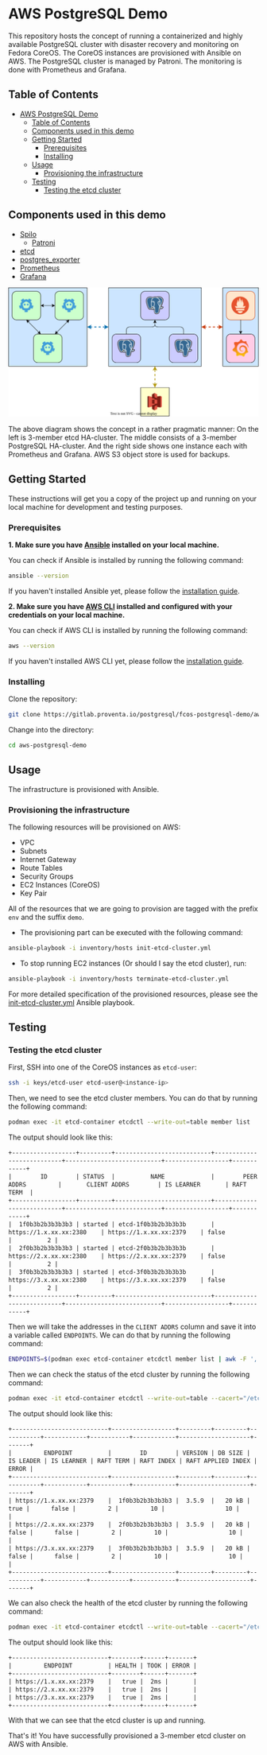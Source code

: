 # AWS PostgreSQL Demo

This repository hosts the concept of running a containerized and highly available PostgreSQL cluster with disaster recovery and monitoring on Fedora CoreOS. The CoreOS instances are provisioned with Ansible on AWS. The PostgreSQL cluster is managed by Patroni. The monitoring is done with Prometheus and Grafana.
## Table of Contents

- [AWS PostgreSQL Demo](#aws-postgresql-demo)
  - [Table of Contents](#table-of-contents)
  - [Components used in this demo](#components-used-in-this-demo)
  - [Getting Started](#getting-started)
    - [Prerequisites](#prerequisites)
    - [Installing](#installing)
  - [Usage](#usage)
    - [Provisioning the infrastructure](#provisioning-the-infrastructure)
  - [Testing](#testing)
    - [Testing the etcd cluster](#testing-the-etcd-cluster)

## Components used in this demo

* [Spilo](https://github.com/zalando/spilo)
  * [Patroni](https://github.com/zalando/patroni)
* [etcd](https://github.com/coreos/etcd)
* [postgres_exporter](https://github.com/prometheus-community/postgres_exporter)
* [Prometheus](https://github.com/prometheus/prometheus)
* [Grafana](https://github.com/grafana/grafana)

![Architecture](docs/architecture.svg)

The above diagram shows the concept in a rather pragmatic manner: On the left is 3-member etcd HA-cluster. The middle consists of a 3-member PostgreSQL HA-cluster. And the right side shows one instance each with Prometheus and Grafana. AWS S3 object store is used for backups.

## Getting Started

These instructions will get you a copy of the project up and running on your local machine for development and testing purposes.

### Prerequisites

<b>1. Make sure you have [Ansible](https://docs.ansible.com/ansible/latest/installation_guide/intro_installation.html) installed on your local machine.</b>


You can check if Ansible is installed by running the following command:

```bash
ansible --version
```

If you haven't installed Ansible yet, please follow the [installation guide](https://docs.ansible.com/ansible/latest/installation_guide/intro_installation.html).

<b>2. Make sure you have [AWS CLI](https://docs.aws.amazon.com/cli/latest/userguide/cli-chap-install.html) installed and configured with your credentials on your local machine.</b>

You can check if AWS CLI is installed by running the following command:

```bash
aws --version
```

If you haven't installed AWS CLI yet, please follow the [installation guide](https://docs.aws.amazon.com/cli/latest/userguide/cli-chap-install.html).

### Installing

Clone the repository:

```bash
git clone https://gitlab.proventa.io/postgresql/fcos-postgresql-demo/aws-postgresql-demo.git
```

Change into the directory:

```bash
cd aws-postgresql-demo
```

## Usage

The infrastructure is provisioned with Ansible.

### Provisioning the infrastructure

The following resources will be provisioned on AWS:
- VPC
- Subnets
- Internet Gateway
- Route Tables
- Security Groups
- EC2 Instances (CoreOS)
- Key Pair

All of the resources that we are going to provision are tagged with the prefix `env` and the suffix `demo`.

* The provisioning part can be executed with the following command:

```bash
ansible-playbook -i inventory/hosts init-etcd-cluster.yml
```

* To stop running EC2 instances (Or should I say the etcd cluster), run:
```bash
ansible-playbook -i inventory/hosts terminate-etcd-cluster.yml
```

For more detailed specification of the provisioned resources, please see the [init-etcd-cluster.yml](init-etcd-cluster.yml) Ansible playbook.

## Testing

### Testing the etcd cluster

First, SSH into one of the CoreOS instances as `etcd-user`:

```bash
ssh -i keys/etcd-user etcd-user@<instance-ip>
```

Then, we need to see the etcd cluster members. You can do that by running the following command:

```bash
podman exec -it etcd-container etcdctl --write-out=table member list
```

The output should look like this:

```
+------------------+---------+---------------------------+---------------------------+---------------------------+------------------+------------+
|        ID        | STATUS  |          NAME             |        PEER ADDRS         |       CLIENT ADDRS        | IS LEARNER       | RAFT TERM  |
+------------------+---------+---------------------------+---------------------------+---------------------------+------------------+------------+
|  1f0b3b2b3b3b3b3 | started | etcd-1f0b3b2b3b3b3b       | https://1.x.xx.xx:2380    | https://1.x.xx.xx:2379    | false            |          2 |
|  2f0b3b2b3b3b3b3 | started | etcd-2f0b3b2b3b3b3b       | https://2.x.xx.xx:2380    | https://2.x.xx.xx:2379    | false            |          2 |
|  3f0b3b2b3b3b3b3 | started | etcd-3f0b3b2b3b3b3b       | https://3.x.xx.xx:2380    | https://3.x.xx.xx:2379    | false            |          2 |
+------------------+---------+---------------------------+---------------------------+---------------------------+------------------+------------+
```

Then we will take the addresses in the `CLIENT ADDRS` column and save it into a variable called `ENDPOINTS`. We can do that by running the following command:

```bash
ENDPOINTS=$(podman exec etcd-container etcdctl member list | awk -F ', ' '{print $5}' | tr '\n' ',' | sed 's/.$//')
```

Then we can check the status of the etcd cluster by running the following command:
```bash
podman exec -it etcd-container etcdctl --write-out=table --cacert="/etcd-certs/proventa-etcd-root-ca.pem"  --endpoints=$ENDPOINTS --cert="/etcd-certs/proventa-etcd-client-cert.pem" --key="/etcd-certs/proventa-etcd-client-cert-key.pem" endpoint status
```

The output should look like this:

```
+---------------------------+------------------+---------+---------+-----------+------------+-----------+------------+--------------------+-------+
|         ENDPOINT          |        ID        | VERSION | DB SIZE | IS LEADER | IS LEARNER | RAFT TERM | RAFT INDEX | RAFT APPLIED INDEX | ERROR |
+---------------------------+------------------+---------+---------+-----------+------------+-----------+------------+--------------------+-------+
| https://1.x.xx.xx:2379    |  1f0b3b2b3b3b3b3 |  3.5.9  |   20 kB |      true |      false |         2 |         10 |                 10 |       |
| https://2.x.xx.xx:2379    |  2f0b3b2b3b3b3b3 |  3.5.9  |   20 kB |     false |      false |         2 |         10 |                 10 |       |
| https://3.x.xx.xx:2379    |  3f0b3b2b3b3b3b3 |  3.5.9  |   20 kB |     false |      false |         2 |         10 |                 10 |       |
+---------------------------+------------------+---------+---------+-----------+------------+-----------+------------+--------------------+-------+
```

We can also check the health of the etcd cluster by running the following command:

```bash
podman exec -it etcd-container etcdctl --write-out=table --cacert="/etcd-certs/proventa-etcd-root-ca.pem"  --endpoints=$ENDPOINTS --cert="/etcd-certs/proventa-etcd-client-cert.pem" --key="/etcd-certs/proventa-etcd-client-cert-key.pem" endpoint health
```

The output should look like this:

```
+---------------------------+--------+------+-------+
|         ENDPOINT          | HEALTH | TOOK | ERROR |
+---------------------------+--------+------+-------+
| https://1.x.xx.xx:2379    |   true |  2ms |       |
| https://2.x.xx.xx:2379    |   true |  2ms |       |
| https://3.x.xx.xx:2379    |   true |  2ms |       |
+---------------------------+--------+------+-------+
```


With that we can see that the etcd cluster is up and running.

That's it! You have successfully provisioned a 3-member etcd cluster on AWS with Ansible.